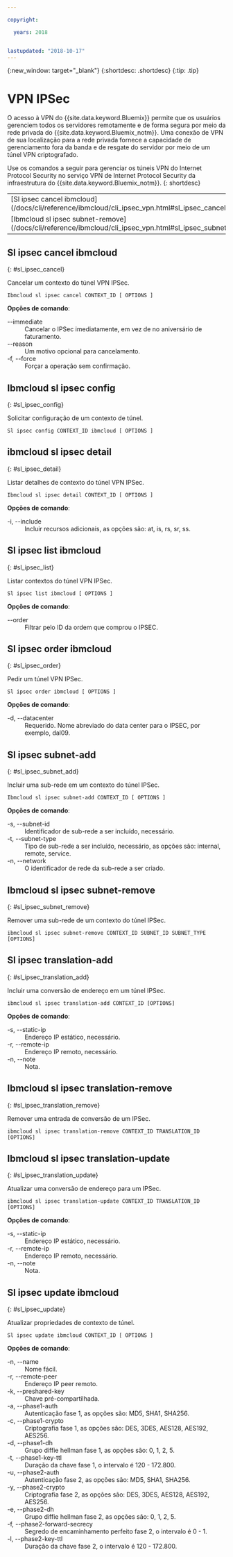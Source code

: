 ```yaml
---

copyright:

  years: 2018


lastupdated: "2018-10-17"
---
```


{:new_window: target="_blank"}
{:shortdesc: .shortdesc}
{:tip: .tip}

# VPN IPSec

O acesso à VPN do {{site.data.keyword.Bluemix}} permite que os usuários gerenciem todos os
servidores remotamente e de forma segura por meio da rede privada do {{site.data.keyword.Bluemix_notm}}. Uma conexão de VPN de sua localização para a rede privada fornece a capacidade de gerenciamento fora da banda e de resgate do servidor por meio de um túnel VPN criptografado.

Use os comandos a seguir para gerenciar os túneis VPN do Internet Protocol Security no serviço VPN de Internet
Protocol Security da infraestrutura do {{site.data.keyword.Bluemix_notm}}.
{: shortdesc}

<table summary="Comandos VPN do IPSec do {{site.data.keyword.Bluemix_notm}} ordenados alfabeticamente com os links para as informações adicionais do comando">
 <thead>
 </thead>
 <tbody>
 <tr>
 <td>[Sl ipsec cancel ibmcloud](/docs/cli/reference/ibmcloud/cli_ipsec_vpn.html#sl_ipsec_cancel)</td>
 <td>[Ibmcloud sl ipsec config](/docs/cli/reference/ibmcloud/cli_ipsec_vpn.html#sl_ipsec_config)</td>
 <td>[ibmcloud sl ipsec detail](/docs/cli/reference/ibmcloud/cli_ipsec_vpn.html#sl_ipsec_detail)</td>
 <td>[Sl ipsec list ibmcloud](/docs/cli/reference/ibmcloud/cli_ipsec_vpn.html#sl_ipsec_list)</td>
 <td>[Sl ipsec order ibmcloud](/docs/cli/reference/ibmcloud/cli_ipsec_vpn.html#sl_ipsec_order)</td>
 <td>[Sl ipsec subnet-add](/docs/cli/reference/ibmcloud/cli_ipsec_vpn.html#sl_ipsec_subnet_add)</td>
 </tr>
 <tr>
 <td>[Ibmcloud sl ipsec subnet-remove](/docs/cli/reference/ibmcloud/cli_ipsec_vpn.html#sl_ipsec_subnet_remove)</td>
 <td>[Sl ipsec translation-add](/docs/cli/reference/ibmcloud/cli_ipsec_vpn.html#sl_ipsec_translation_add)</td>
 <td>[Ibmcloud sl ipsec translation-remove](/docs/cli/reference/ibmcloud/cli_ipsec_vpn.html#sl_ipsec_translation_remove)</td>
 <td>[Ibmcloud sl ipsec translation-update](/docs/cli/reference/ibmcloud/cli_ipsec_vpn.html#sl_ipsec_translation_update)</td>
 <td>[Sl ipsec update ibmcloud](/docs/cli/reference/ibmcloud/cli_ipsec_vpn.html#sl_ipsec_update)</td>
 </tr>
   </tbody>
 </table>

 ## Sl ipsec cancel ibmcloud
{: #sl_ipsec_cancel}

Cancelar um contexto do túnel VPN IPSec.
```
Ibmcloud sl ipsec cancel CONTEXT_ID [ OPTIONS ]
```

<strong>Opções de comando</strong>:
<dl>
<dt>--immediate</dt>
<dd>Cancelar o IPSec imediatamente, em vez de no aniversário de faturamento.</dd>
<dt>--reason</dt>
<dd>Um motivo opcional para cancelamento.</dd>
<dt>-f, --force</dt>
<dd>Forçar a operação sem confirmação.</dd>
</dl>

## Ibmcloud sl ipsec config
{: #sl_ipsec_config}

Solicitar configuração de um contexto de túnel.
```
Sl ipsec config CONTEXT_ID ibmcloud [ OPTIONS ]
```

## ibmcloud sl ipsec detail
{: #sl_ipsec_detail}

Listar detalhes de contexto do túnel VPN IPSec.
```
Ibmcloud sl ipsec detail CONTEXT_ID [ OPTIONS ]
```

<strong>Opções de comando</strong>:
<dl>
<dt>-i, --include</dt>
<dd>Incluir recursos adicionais, as opções são: at, is, rs, sr, ss.</dd>
</dl>

## Sl ipsec list ibmcloud
{: #sl_ipsec_list}

Listar contextos do túnel VPN IPSec.
```
Sl ipsec list ibmcloud [ OPTIONS ]
```

<strong>Opções de comando</strong>:
<dl>
<dt>--order</dt>
<dd>Filtrar pelo ID da ordem que comprou o IPSEC.</dd>
</dl>

## Sl ipsec order ibmcloud
{: #sl_ipsec_order}

Pedir um túnel VPN IPSec.
```
Sl ipsec order ibmcloud [ OPTIONS ]
```

<strong>Opções de comando</strong>:
<dl>
<dt>-d, --datacenter</dt>
<dd>Requerido. Nome abreviado do data center para o IPSEC, por exemplo, dal09.</dd>
</dl>

## Sl ipsec subnet-add
{: #sl_ipsec_subnet_add}

Incluir uma sub-rede em um contexto do túnel IPSec.
```
Ibmcloud sl ipsec subnet-add CONTEXT_ID [ OPTIONS ]
```

<strong>Opções de comando</strong>:
<dl>
<dt>-s, --subnet-id</dt>
<dd>Identificador de sub-rede a ser incluído, necessário.</dd>
<dt>-t, --subnet-type</dt>
<dd>Tipo de sub-rede a ser incluído, necessário, as opções são: internal, remote, service.</dd>
<dt>-n, --network</dt>
<dd>O identificador de rede da sub-rede a ser criado.</dd>
</dl>

## Ibmcloud sl ipsec subnet-remove
{: #sl_ipsec_subnet_remove}

Remover uma sub-rede de um contexto do túnel IPSec.
```
ibmcloud sl ipsec subnet-remove CONTEXT_ID SUBNET_ID SUBNET_TYPE [OPTIONS]
```

## Sl ipsec translation-add
{: #sl_ipsec_translation_add}

Incluir uma conversão de endereço em um túnel IPSec.
```
ibmcloud sl ipsec translation-add CONTEXT_ID [OPTIONS]
```

<strong>Opções de comando</strong>:
<dl>
<dt>-s, --static-ip</dt>
<dd>Endereço IP estático, necessário.</dd>
<dt>-r, --remote-ip</dt>
<dd>Endereço IP remoto, necessário.</dd>
<dt>-n, --note</dt>
<dd>Nota.</dd>
</dl>

## Ibmcloud sl ipsec translation-remove
{: #sl_ipsec_translation_remove}

Remover uma entrada de conversão de um IPSec.
```
ibmcloud sl ipsec translation-remove CONTEXT_ID TRANSLATION_ID [OPTIONS]
```

## Ibmcloud sl ipsec translation-update
{: #sl_ipsec_translation_update}

Atualizar uma conversão de endereço para um IPSec.
```
ibmcloud sl ipsec translation-update CONTEXT_ID TRANSLATION_ID [OPTIONS]
```

<strong>Opções de comando</strong>:
<dl>
<dt>-s, --static-ip</dt>
<dd>Endereço IP estático, necessário.</dd>
<dt>-r, --remote-ip</dt>
<dd>Endereço IP remoto, necessário.</dd>
<dt>-n, --note</dt>
<dd>Nota.</dd>
</dl>

## Sl ipsec update ibmcloud
{: #sl_ipsec_update}

Atualizar propriedades de contexto de túnel.
```
Sl ipsec update ibmcloud CONTEXT_ID [ OPTIONS ]
```

<strong>Opções de comando</strong>:
<dl>
<dt>-n, --name</dt>
<dd>Nome fácil.</dd>
<dt>-r, --remote-peer</dt>
<dd>Endereço IP peer remoto.</dd>
<dt>-k, --preshared-key</dt>
<dd>Chave pré-compartilhada.</dd>
<dt>-a, --phase1-auth</dt>
<dd>Autenticação fase 1, as opções são: MD5, SHA1, SHA256.</dd>
<dt>-c, --phase1-crypto</dt>
<dd>Criptografia fase 1, as opções são: DES, 3DES, AES128, AES192, AES256.</dd>
<dt>-d, --phase1-dh</dt>
<dd>Grupo diffie hellman fase 1, as opções são: 0, 1, 2, 5.</dd>
<dt>-t, --phase1-key-ttl</dt>
<dd>Duração da chave fase 1, o intervalo é 120 - 172.800.</dd>
<dt>-u, --phase2-auth</dt>
<dd>Autenticação fase 2, as opções são: MD5, SHA1, SHA256.</dd>
<dt>-y, --phase2-crypto</dt>
<dd>Criptografia fase 2, as opções são: DES, 3DES, AES128, AES192, AES256.</dd>
<dt>-e, --phase2-dh</dt>
<dd>Grupo diffie hellman fase 2, as opções são: 0, 1, 2, 5.</dd>
<dt>-f, --phase2-forward-secrecy</dt>
<dd>Segredo de encaminhamento perfeito fase 2, o intervalo é 0 - 1.</dd>
<dt>-l, --phase2-key-ttl</dt>
<dd>Duração da chave fase 2, o intervalo é 120 - 172.800.</dd>
</dl>

